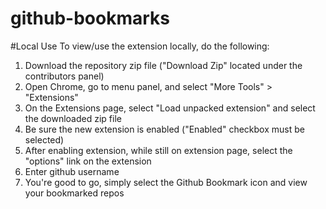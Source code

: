# github-bookmarks

#Local Use
To view/use the extension locally, do the following:
  1. Download the repository zip file ("Download Zip" located under the contributors panel)
  2. Open Chrome, go to menu panel, and select "More Tools" > "Extensions"
  3. On the Extensions page, select "Load unpacked extension" and select the downloaded zip file
  4. Be sure the new extension is enabled ("Enabled" checkbox must be selected)
  5. After enabling extension, while still on extension page, select the "options" link on the extension
  6. Enter github username
  7. You're good to go, simply select the Github Bookmark icon and view your bookmarked repos
